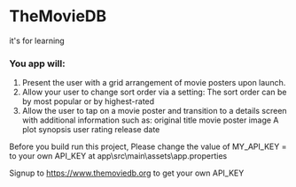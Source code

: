 # TheMovieDB
it's for learning 
### You app will:
 1.   Present the user with a grid arrangement of movie posters upon launch.
 2.   Allow your user to change sort order via a setting:
        The sort order can be by most popular or by highest-rated
 3.   Allow the user to tap on a movie poster and transition to a details screen with additional information such as:
        original title
        movie poster image
        A plot synopsis
        user rating
        release date


Before you build run this project, 
Please change the value of MY_API_KEY = to your own API_KEY at app\src\main\assets\app.properties 

Signup to https://www.themoviedb.org to get your own API_KEY



